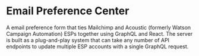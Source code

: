 # Email Preference Center

A email preference form that ties Mailchimp and Acoustic (formerly Watson Campaign Automation) ESPs together using GraphQL and React. The server is built as a plug-and-play system that can take any number of API endpoints to update multiple ESP accounts with a single GraphQL request. 
